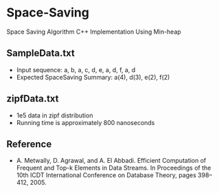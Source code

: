 # Space-Saving
Space Saving Algorithm C++ Implementation Using Min-heap

## SampleData.txt
* Input sequence: a, b, a, c, d, e, a, d, f, a, d
* Expected SpaceSaving Summary: a(4), d(3), e(2), f(2)

## zipfData.txt
* 1e5 data in zipf distribution
* Running time is approximately 800 nanoseconds

## Reference
* A. Metwally, D. Agrawal, and A. El Abbadi. Efficient Computation of Frequent and Top-k Elements in Data Streams. In Proceedings of the 10th ICDT International Conference on Database Theory, pages 398–412, 2005.
